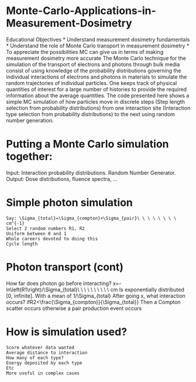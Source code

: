# Monte-Carlo-Applications-in-Measurement-Dosimetry
Educational Objectives
	* Understand measurement dosimetry fundamentals 
	* Understand the role of Monte Carlo transport in measurement dosimetry
	* To appreciate the possibilities MC can give us in terms of making measurement dosimetry more accurate
The Monte Carlo technique for the simulation of the transport of electrons and photons through bulk media consist of using knowledge of the probability distributions governing the individual interactions of electrons and photons in materials to simulate the random trajectories of individual particles. One keeps track of physical quantities of interest for a large number of histories to provide the required information about the average quantities.
The code presented here shows a simple MC simulation of how particles move in discrete steps (Step length selection from probability distributions) from one interaction site (Interaction type selection from probability distributions) to the next using random number generation.
# Putting a Monte Carlo simulation together:
Input: Interaction probability distributions. Random Number Generator.
Output: Dose distributions, fluence spectra, …
# Simple photon simulation 
	Say: \Sigma_{total}=\Sigma_{compton}+\Sigma_{pair}\ \ \ \ \ \ \ \ cm^{-1}
	Select 2 random numbers R1, R2
	Uniform between 0 and 1
	Whole careers devoted to doing this 
	Cycle length
# Photon transport (cont)
How far does photon go before interacting?
x=-ln\left(R1\right)/\Sigma_{total}\ \ \ \ \ \ \ \ \ \ cm
Is exponentially distributed [0, infinite].
With a mean of 
1/\Sigma_{total}
After going x, what interaction occurs?
ifR2<\frac{\Sigma_{compton}}{\Sigma_{total}}
Then a Compton scatter occurs otherwise a pair production event occurs 
# How is simulation used?
	Score whatever data wanted
	Average distance to interaction 
	How many of each type?
	Energy deposited by each type
	Etc
	More useful in complex cases

